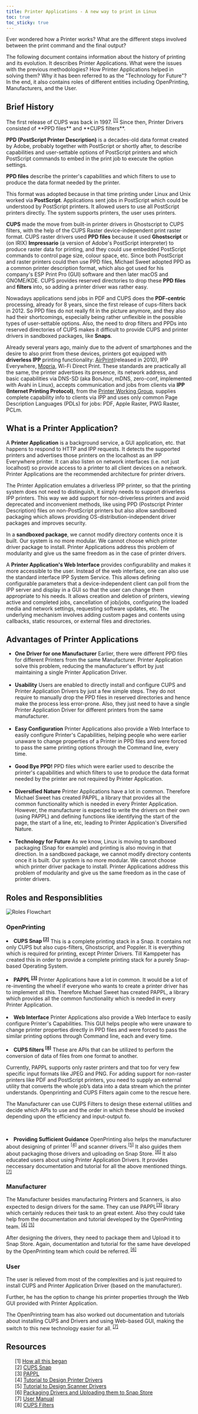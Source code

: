 ```yaml
---
title: Printer Applications - A new way to print in Linux
toc: true
toc_sticky: true
---
```


Ever wondered how a Printer works? What are the different steps involved between the print command and the final output?

The following document contains information about the history of printing and its evolution. It describes Printer Applications. What were the issues with the previous methodologies? How Printer Applications helped in solving them? Why it has been referred to as the "Technology for Future"? In the end, it also contains roles of different entities including OpenPrinting, Manufacturers, and the User.  


<h2 id="brief-history"> Brief History </h2>
The first release of CUPS was back in 1997. <sup><a href="https://openprinting.github.io/How-did-this-all-begin/">[1]</a></sup> Since then, Printer Drivers consisted of **PPD files** and **CUPS filters**.

**PPD (PostScript Printer Description)** is a decades-old data format created by Adobe, probably together with PostScript or shortly after, to describe capabilities and user-settable options of PostScript printers and which PostScript commands to embed in the print job to execute the option settings.

**PPD files** describe the printer's capabilities and which filters to use to produce the data format needed by the printer.

This format was adopted because in that time printing under Linux and Unix worked via **PostScript**. Applications sent jobs in PostScript which could be understood by PostScript printers. It allowed users to use all PostScript printers directly. The system supports printers, the user uses printers.

**CUPS** made the move from built-in printer drivers in Ghostscript to CUPS filters, with the help of the CUPS Raster device-independent print raster format. CUPS raster drivers used **PPD files** because it used **Ghostscript** or (on IRIX) **Impressario** (a version of Adobe's PostScript interpreter) to produce raster data for printing, and they could use embedded PostScript commands to control page size, colour space, etc.  Since both PostScript and raster printers could then use PPD files, Michael Sweet adopted PPD as a common printer description format, which also got used for his company's ESP Print Pro (GUI) software and then later macOS and GNOME/KDE. CUPS provides reserved directories to drop these **PPD files** and **filters** into, so adding a printer driver was rather easy.

Nowadays applications send jobs in PDF and CUPS does the **PDF-centric** processing, already for 8 years, since the first release of cups-filters back in 2012. So PPD files do not really fit in the picture anymore, and they also had their shortcomings, especially being rather unflexible in the possible types of user-settable options. Also, the need to drop filters and PPDs into reserved directories of CUPS makes it difficult to provide CUPS and printer drivers in sandboxed packages, like **Snaps**.

Already several years ago, mainly due to the advent of smartphones and the desire to also print from these devices, printers got equipped with **driverless IPP** printing functionality: [AirPrint](https://support.apple.com/en-in/HT201311)(released in 2010), IPP Everywhere, [Mopria](https://mopria.org/), Wi-Fi Direct Print. These standards are practically all the same, the printer advertises its presence, its network address, and basic capabilities via DNS-SD (aka BonJour, mDNS, zero-conf, implemented with Avahi in Linux), accepts communication and jobs from clients via **IPP (Internet Printing Protocol)**, from the [Printer Working Group](http://www.pwg.org/), supplies complete capability info to clients via IPP and uses only common Page Description Languages (PDLs) for jobs: PDF, Apple Raster, PWG Raster, PCLm.


<h2 id="printer-application">What is a Printer Application?</h2>
    
A **Printer Application** is a background service, a GUI application, etc. that happens to respond to HTTP and IPP requests. It detects the supported printers and advertises those printers on the localhost as an IPP Everywhere printer. It can also listen on network interfaces (i.e. not just localhost) so provide access to a printer to all client devices on a network. Printer Applications are the recommended architecture for printer drivers.

The Printer Application emulates a driverless IPP printer, so that the printing system does not need to distinguish, it simply needs to support driverless IPP printers. This way we add support for non-driverless printers and avoid deprecated and inconvenient methods, like using PPD (Postscript Printer Description) files on non-PostScript printers but also allow sandboxed packaging which allows providing OS-distribution-independent driver packages and improves security.

In a **sandboxed package**, we cannot modify directory contents once it is built. Our system is no more modular. We cannot choose which printer driver package to install. Printer Applications address this problem of modularity and give us the same freedom as in the case of printer drivers.

A **Printer Application's Web Interface** provides configurability and makes it more accessible to the user. Instead of the web interface, one can also use the standard interface IPP System Service. This allows defining configurable parameters that a device-independent client can poll from the IPP server and display in a GUI so that the user can change them appropriate to his needs. It allows creation and deletion of printers, viewing active and completed jobs, cancellation of job/jobs, configuring the loaded media and network settings, requesting software updates, etc. The underlying mechanism involves adding custom pages and contents using callbacks, static resources, or external files and directories.


<h2 id="advantages">Advantages of Printer Applications</h2>
<ul>
<li> <strong>One Driver for one Manufacturer</strong> Earlier, there were different PPD files for different Printers from the same Manufacturer. Printer Application solve this problem, reducing the manufacturer's effort by just maintaining a single Printer Application Driver.</li>
<br>
<li> <strong>Usability</strong> Users are enabled to directly install and configure CUPS and Printer Application Drivers by just a few simple steps. They do not require to manually drop the PPD files in reserved directories and hence make the process less error-prone. Also, they just need to have a single Printer Application Driver for different printers from the same manufacturer.</li>
<br>
<li> <strong>Easy Configuration</strong> Printer Applications also provide a Web Interface to easily configure Printer's Capabilities, helping people who were earlier unaware to change properties of a Printer in PPD files and were forced to pass the same printing options through the Command line, every time.</li>
<br>
<li> <strong>Good Bye PPD!</strong> PPD files which were earlier used to describe the printer's capabilities and which filters to use to produce the data format needed by the printer are not required by Printer Application.</li>
<br>
<li> <strong>Diversified Nature</strong> Printer Applications have a lot in common. Therefore Michael Sweet has created PAPPL, a library that provides all the common functionality which is needed in every Printer Application. However, the manufacturer is expected to write the drivers on their own (using PAPPL) and defining functions like identifying the start of the page, the start of a line, etc, leading to Printer Application's Diversified Nature.</li>
<br>
<li> <strong>Technology for Future</strong> As we know, Linux is moving to sandboxed packaging (Snap for example) and printing is also moving in that direction. In a sandboxed package, we cannot modify directory contents once it is built. Our system is no more modular. We cannot choose which printer driver package to install. Printer Applications address this problem of modularity and give us the same freedom as in the case of printer drivers. </li>
</ul>

<h2 id="roles">Roles and Responsiblities</h2>

![Roles Flowchart](../../assets/images/roles-flowchart.jpg) 

<h3>OpenPrinting</h3>

<li><strong>CUPS Snap <sup><a href="https://github.com/OpenPrinting/cups-snap">[2]</a></sup></strong> This is a complete printing stack in a Snap. It contains not only CUPS but also cups-filters, Ghostscript, and Poppler. It is everything which is required for printing, except Printer Drivers. Till Kamppeter has created this in order to provide a complete printing stack for a purely Snap-based Operating System.</li>
<br>
<li><strong>PAPPL <sup><a href="https://github.com/michaelrsweet/pappl/">[3]</a></sup></strong> Printer Applications have a lot in common. It would be a lot of re-inventing the wheel if everyone who wants to create a printer driver has to implement all this. Therefore Michael Sweet has created PAPPL, a library which provides all the common functionality which is needed in every Printer Application.</li>
<br>
<li><strong>Web Interface</strong> Printer Applications also provide a Web Interface to easily configure Printer's Capabilities. This GUI helps people who were unaware to change printer properties directly in PPD files and were forced to pass the similar printing options through Command line, each and every time.</li>
<br>
<li><strong>CUPS filters <sup><a href="https://github.com/OpenPrinting/cups-filters">[8]</a></sup></strong> These are APIs that can be utilized to perform the conversion of data of files from one format to another. 

Currently, PAPPL supports only raster printers and that too for very few specific input formats like JPEG and PNG. For adding support for non-raster printers like PDF and PostScript printers, you need to supply an external utility that converts the whole job’s data into a data stream which the printer understands. Openprinting and CUPS Filters again come to the rescue here.

The Manufacturer can use CUPS Filters to design these external utilities and decide which APIs to use and the order in which these should be invoked depending upon the efficiency and input-output fo.</li>
<br>
<li><strong>Providing Sufficient Guidance</strong> OpenPrinting also helps the manufacturer about designing of printer <sup> <a href="../02-designing-printer-drivers/">[4]</a></sup> and scanner drivers.<sup><a href="../03-designing-scanner-drivers/">[5]</a></sup> It also guides them about packaging those drivers and uploading on Snap Store. <sup> <a href="../04-packaging-drivers/">[6]</a></sup>  It also educated users about using Printer Application Drivers. It provides neccessary documentation and tutorial for all the above mentioned things.<sup> <a href="../05-User-Manual/">[7]</a></sup></li>
</ul>
 
<h3>Manufacturer</h3>
The Manufacturer besides manufacturing Printers and Scanners, is also expected to design drivers for the same. They can use PAPPL<sup><a href="https://github.com/michaelrsweet/pappl/">[3]</a></sup> library which certainly reduces their task to an great extent. Also they could take help from the documentation and tutorial developed by the OpenPrinting team. <sup> <a href="../02-designing-printer-drivers/">[4]</a></sup> 
<sup> <a href="../03-designing-scanner-drivers/">[5]</a></sup>  

After designing the drivers, they need to package them and Upload it to Snap Store. Again, documentation and tutorial for the same have developed by the OpenPrinting team which could be referred.<sup> <a href="../04-packaging-drivers/">[6]</a></sup> 


<h3>User</h3>
The user is relieved from most of the complexities and is just required to install CUPS and Printer Application Driver (based on the manufacturer). 

Further, he has the option to change his printer properties through the Web GUI provided with Printer Application.

The OpenPrintring team has also worked out documentation and tutorials about installing CUPS and Drivers and using Web-based GUI, making the switch to this new technology easier for all.<sup> <a href="../05-User-Manual/">[7]</a></sup>

<h2 id="resources">Resources</h2>
<ul>

[1] <a href="https://openprinting.github.io/How-did-this-all-begin/">How all this began</a>
<br>
[2] <a href="https://github.com/OpenPrinting/cups-snap">CUPS Snap</a>
<br>
[3] <a href="https://github.com/michaelrsweet/pappl/">PAPPL</a>
<br>
[4] <a href="../02-designing-printer-drivers/">Tutorial to Design Printer Drivers</a>
<br>
[5] <a href="../03-designing-scanner-drivers/">Tutorial to Design Scanner Drivers</a>
<br>
[6] <a href="../04-packaging-drivers/">Packaging Drivers and Uploading them to Snap Store</a>
<br>
[7] <a href="../05-User-Manual/">User Manual</a>
<br>
[8] <a href="https://github.com/OpenPrinting/cups-filters">CUPS Filters</a>
</ul>

